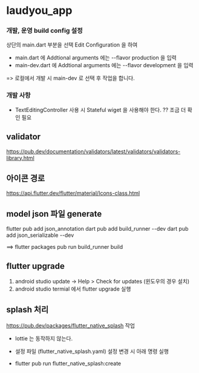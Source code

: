 # laudyou_app

### 개발, 운영 build config 설정
상단의 main.dart 부분을 선택 Edit Configuration 을 하여
 - main.dart 에   Addtional arguments 에는 --flavor production 을 입력
 - main-dev.dart 에 Addtional arguments 에는 --flavor development 을 입력

=> 로컬에서 개발 시 main-dev 로 선택 후 작업을 합니다.
   

### 개발 사항 
 - TextEditingController 사용 시 Stateful wiget 을 사용해야 한다. ?? 조금 더 확인 필요





## validator
https://pub.dev/documentation/validators/latest/validators/validators-library.html

## 아이콘 경로 
https://api.flutter.dev/flutter/material/Icons-class.html


## model json 파일 generate
flutter pub add json_annotation
dart pub add build_runner --dev
dart pub add json_serializable --dev

==> flutter packages pub run build_runner build


## flutter upgrade 
1. android studio update -> Help > Check for updates (윈도우의 경우 설치)
2. android studio termial 에서 flutter upgrade 실행


## splash 처리
https://pub.dev/packages/flutter_native_splash 작업 
 - lottie 는 동작하지 않는다.
   
 - 설정 파일 (flutter_native_splash.yaml)
   설정 변경 시 아래 명령 실행
 - flutter pub run flutter_native_splash:create



